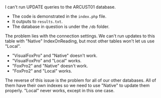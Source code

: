 I can't run UPDATE queries to the ARCUST01 database.

- The code is demonstrated in the `index.php` file.
- It outputs to `results.txt`.
- The database in question is under the `/db` folder.

The problem lies with the connection settings. We can't run updates to this table with "Native" IndexOnReading, but most other tables won't let us use "Local".

- "VisualFoxPro" and "Native" doesn't work.
- "VisualFoxPro" and "Local" works.
- "FoxPro2" and "Native" doesn't work.
- "FoxPro2" and "Local" works.

The reverse of this issue is the problem for all of our other databases. All of them have their own indexes so we need to use "Native" to update them properly. "Local" never works, except in this one case.